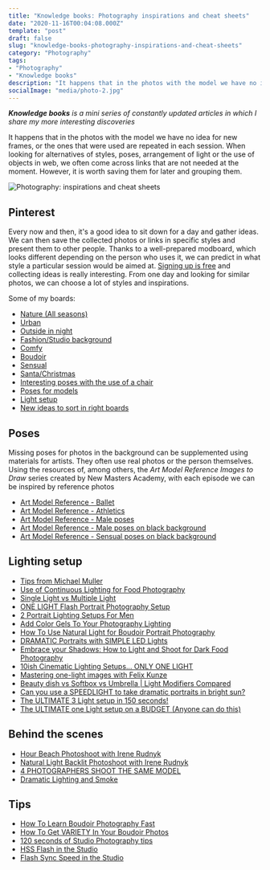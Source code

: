 ```yaml
---
title: "Knowledge books: Photography inspirations and cheat sheets"
date: "2020-11-16T00:04:08.000Z"
template: "post"
draft: false
slug: "knowledge-books-photography-inspirations-and-cheat-sheets"
category: "Photography"
tags:
- "Photography"
- "Knowledge books"
description: "It happens that in the photos with the model we have no idea for new frames, or the ones that were used are repeated in each session. When looking for alternatives of styles, poses, arrangement of light or the use of objects in web, we often come across links that are not needed at the moment. However, it is worth saving them for later and grouping them"
socialImage: "media/photo-2.jpg"
---
```

_**Knowledge books** is a mini series of constantly updated articles in which I share my more interesting discoveries_

It happens that in the photos with the model we have no idea for new frames, or the ones that were used are repeated in each session. When looking for alternatives of styles, poses, arrangement of light or the use of objects in web, we often come across links that are not needed at the moment. However, it is worth saving them for later and grouping them.

![Photography: inspirations and cheat sheets](/media/photo-2.jpg)

## Pinterest

Every now and then, it's a good idea to sit down for a day and gather ideas. We can then save the collected photos or links in specific styles and present them to other people. Thanks to a well-prepared modboard, which looks different depending on the person who uses it, we can predict in what style a particular session would be aimed at. [Signing up is free](https://pinterest.com) and collecting ideas is really interesting. From one day and looking for similar photos, we can choose a lot of styles and inspirations.

Some of my boards:
- [Nature (All seasons)](https://pinterest.com/atryni/psboard-nature/)
- [Urban](https://pinterest.com/atryni/psboard-urban/)
- [Outside in night](https://pinterest.com/atryni/psboard-outside-night/)
- [Fashion/Studio background](https://pinterest.com/atryni/psboard-fashion/)
- [Comfy](https://pinterest.com/atryni/psboard-comfy/)
- [Boudoir](https://pinterest.com/atryni/psboard-boudoir/)
- [Sensual](https://pinterest.com/atryni/psboard-sensual/)
- [Santa/Christmas](https://pinterest.com/atryni/psboard-christmas/)
- [Interesting poses with the use of a chair](https://pinterest.com/atryni/psboard-chair/)
- [Poses for models](https://pinterest.com/atryni/psboard-poses/)
- [Light setup](https://pl.pinterest.com/atryni/psboard-light-setup/)
- [New ideas to sort in right boards](https://pinterest.com/atryni/psboard-to-sort/)

## Poses

Missing poses for photos in the background can be supplemented using materials for artists. They often use real photos or the person themselves. Using the resources of, among others, the _Art Model Reference Images to Draw_ series created by New Masters Academy, with each episode we can be inspired by reference photos
- [Art Model Reference - Ballet](https://www.youtube.com/watch?v=rWbeelH9eCA)
- [Art Model Reference - Athletics](https://www.youtube.com/watch?v=mNNSwITdPIM)
- [Art Model Reference - Male poses](https://www.youtube.com/watch?v=tPLRJrlq7x0)
- [Art Model Reference - Male poses on black background](https://www.youtube.com/watch?v=a7gmb1Ba8WA)
- [Art Model Reference - Sensual poses on black background](https://www.youtube.com/watch?v=hXVnwARYmqo)


## Lighting setup

- [Tips from Michael Muller](https://www.youtube.com/watch?v=Z4eVEmcBwxk)
- [Use of Continuous Lighting for Food Photography](https://www.youtube.com/watch?v=JIcV06atCPY)
- [Single Light vs Multiple Light](https://youtu.be/2QHe1SRoTDQ)
- [ONE LIGHT Flash Portrait Photography Setup](https://youtu.be/L8Zd_jFJvqs)
- [2 Portrait Lighting Setups For Men](https://youtu.be/L199IpvSsRI)
- [Add Color Gels To Your Photography Lighting](https://youtu.be/2MyvV1BQmps)
- [How To Use Natural Light for Boudoir Portrait Photography](https://www.youtube.com/watch?v=8ZFWLOl-TiE)
- [DRAMATIC Portraits with SIMPLE LED Lights](https://www.youtube.com/watch?v=-z2bu-TT14s)
- [Embrace your Shadows: How to Light and Shoot for Dark Food Photography](https://www.youtube.com/watch?v=zfvxpL5s_KA)
- [10ish Cinematic Lighting Setups... ONLY ONE LIGHT](https://www.youtube.com/watch?v=iiUTTk67kXE)
- [Mastering one-light images with Felix Kunze](https://www.youtube.com/watch?v=WKpj-QyUKOk)
- [Beauty dish vs Softbox vs Umbrella | Light Modifiers Compared](https://www.youtube.com/watch?v=Bb0aBun182g)
- [Can you use a SPEEDLIGHT to take dramatic portraits in bright sun?](https://www.youtube.com/watch?v=ohFOLUF1NNM)
- [The ULTIMATE 3 Light setup in 150 seconds!](https://www.youtube.com/watch?v=uMwGVYU_eq0)
- [The ULTIMATE one Light setup on a BUDGET (Anyone can do this)](https://www.youtube.com/watch?v=jr-5Q2LDafg)


## Behind the scenes

- [Hour Beach Photoshoot with Irene Rudnyk](https://youtu.be/iuXiTtFOO20Golden)
- [Natural Light Backlit Photoshoot with Irene Rudnyk](https://youtu.be/6_l2dBFJscw)
- [4 PHOTOGRAPHERS SHOOT THE SAME MODEL](https://youtu.be/w9b07-9aDZs)
- [Dramatic Lighting and Smoke](https://youtu.be/tQHHsXgzywg)

## Tips

- [How To Learn Boudoir Photography Fast](https://www.youtube.com/watch?v=BbySBYjL4E0)
- [How To Get VARIETY In Your Boudoir Photos](https://www.youtube.com/watch?v=UIP3U05ZPgQ)
- [120 seconds of Studio Photography tips](https://www.youtube.com/watch?v=Pfyq8z0TpQc)
- [HSS Flash in the Studio](https://www.youtube.com/watch?v=eqdvNaLarz4)
- [Flash Sync Speed in the Studio](https://www.youtube.com/watch?v=uay4SpzT2wc)

